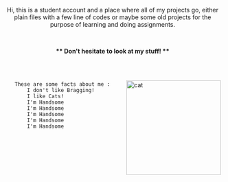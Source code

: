 <p align="center">Hi, this is a student account and a place where all of my projects go, either plain files with a few line of codes or maybe some old projects for the purpose of learning and doing assignments.</p>
<br>
<p align="center"><b>** Don't hesitate to look at my stuff! **</b></p>
<br>
<br>
<img src="https://cataas.com/cat/gif" alt="cat" height="220px" style="margin-top: 12px" align="right">
<ul align="left">
        
	These are some facts about me :
        I don't like Bragging!
        I like Cats!
        I'm Handsome
        I'm Handsome
        I'm Handsome
        I'm Handsome
        I'm Handsome
</ul>



